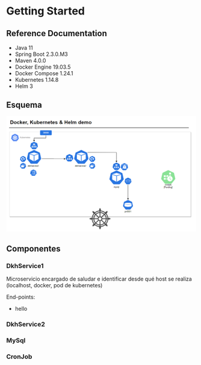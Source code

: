 # Getting Started

## Reference Documentation

* Java 11
* Spring Boot 2.3.0.M3
* Maven 4.0.0
* Docker Engine 19.03.5
* Docker Compose 1.24.1
* Kubernetes 1.14.8
* Helm 3

## Esquema

![Esquema](https://github.com/peterm85/dkh/blob/master/dkh-schema.PNG)

## Componentes

### DkhService1

Microservicio encargado de saludar e identificar desde qué host se realiza (localhost, docker, pod de kubernetes)

End-points:
* hello 

### DkhService2

### MySql

### CronJob